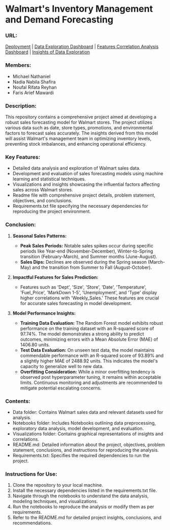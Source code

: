# **Walmart's Inventory Management and Demand Forecasting**

### **URL:**

[Deployment](https://huggingface.co/spaces/michaeln20/FTDS-009-HCK-group-003) | [Data Exploration Dashboard](https://public.tableau.com/app/profile/faris.arief.mawardi/viz/WalmartsInventoryManagementandDemandForecasting/Dashboard1?publish=yes) | [Features Correlation Analysis Dashboard](https://public.tableau.com/app/profile/faris.arief.mawardi/viz/CorrelationAnalysisofWalmartsInventoryManagementandDemandForecasting/Dashboard2?publish=yes) | [Insights of Data Exploration](https://public.tableau.com/app/profile/faris.arief.mawardi/viz/InsightsofWalmartsInventoryManagementandDemandForecasting/Dashboard3?publish=yes)

### **Members:**
- Michael Nathaniel
- Nadia Nabila Shafira
- Noufal Rifata Reyhan
- Faris Arief Mawardi

### **Description:**
This repository contains a comprehensive project aimed at developing a robust sales forecasting model for Walmart stores. The project utilizes various data such as date, store types, promotions, and environmental factors to forecast sales accurately. The insights derived from this model will assist Walmart's management team in optimizing inventory levels, preventing stock imbalances, and enhancing operational efficiency.

### **Key Features:**
- Detailed data analysis and exploration of Walmart sales data.
- Development and evaluation of sales forecasting models using machine learning and statistical techniques.
- Visualizations and insights showcasing the influential factors affecting sales across Walmart stores.
- Readme file with comprehensive project details, problem statement, objectives, and conclusions.
- Requirements.txt file specifying the necessary dependencies for reproducing the project environment.

### **Conclusion:**

1. **Seasonal Sales Patterns:**
    - **Peak Sales Periods:** Notable sales spikes occur during specific periods like Year-end (November-December), Winter-to-Spring transition (February-March), and Summer months (June-August).
    - **Sales Dips:** Declines are observed during the Spring season (March-May) and the transition from Summer to Fall (August-October).

2. **Impactful Features for Sales Prediction:**
    - Features such as 'Dept', 'Size', 'Store', 'Date', 'Temperature', 'Fuel_Price', 'MarkDown 1-5', 'Unemployment', and 'Type' display higher correlations with 'Weekly_Sales.' These features are crucial for accurate sales forecasting in model development.

3. **Model Performance Insights:**
    - **Training Data Evaluation:** The Random Forest model exhibits robust performance on the training dataset with an R-squared score of 97.74%. The model demonstrates a strong ability to predict outcomes, minimizing errors with a Mean Absolute Error (MAE) of 1406.80 units.
    - **Test Data Evaluation:** On unseen test data, the model maintains commendable performance with an R-squared score of 93.89% and a slightly higher MAE of 2488.92 units. This indicates the model's capacity to generalize well to new data.
    - **Overfitting Consideration:** While a minor overfitting tendency is observed post hyperparameter tuning, it remains within acceptable limits. Continuous monitoring and adjustments are recommended to mitigate potential escalating concerns.

### **Contents:**
- Data folder: Contains Walmart sales data and relevant datasets used for analysis.
- Notebooks folder: Includes Notebooks outlining data preprocessing, exploratory data analysis, model development, and evaluation.
- Visualizations folder: Contains graphical representations of insights and correlations.
- README.md: Detailed information about the project, objectives, problem statement, conclusions, and instructions for reproducing the analysis.
- Requirements.txt: Specifies the required dependencies to run the project.

### **Instructions for Use:**
1. Clone the repository to your local machine.
2. Install the necessary dependencies listed in the requirements.txt file.
3. Navigate through the notebooks to understand the data analysis, modeling techniques, and visualizations.
4. Run the notebooks to reproduce the analysis or modify them as per requirements.
5. Refer to the README.md for detailed project insights, conclusions, and recommendations.
